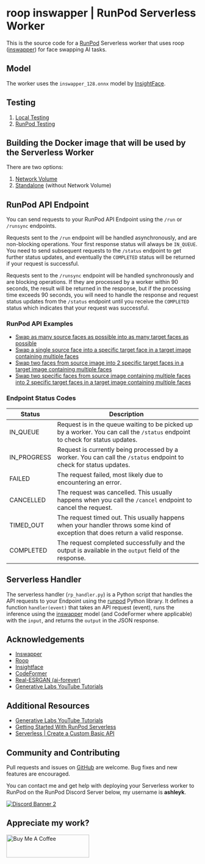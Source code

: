 # roop inswapper | RunPod Serverless Worker

This is the source code for a [RunPod](https://runpod.io?ref=2xxro4sy)
Serverless worker that uses roop ([inswapper](
https://huggingface.co/deepinsight/inswapper/tree/main)) for face
swapping AI tasks.

## Model

The worker uses the `inswapper_128.onnx` model by [InsightFace](
https://insightface.ai/).

## Testing

1. [Local Testing](docs/testing/local.md)
2. [RunPod Testing](docs/testing/runpod.md)

## Building the Docker image that will be used by the Serverless Worker

There are two options:

1. [Network Volume](docs/building/with-network-volume.md)
2. [Standalone](docs/building/without-network-volume.md) (without Network Volume)

## RunPod API Endpoint

You can send requests to your RunPod API Endpoint using the `/run`
or `/runsync` endpoints.

Requests sent to the `/run` endpoint will be handled asynchronously,
and are non-blocking operations.  Your first response status will always
be `IN_QUEUE`.  You need to send subsequent requests to the `/status`
endpoint to get further status updates, and eventually the `COMPLETED`
status will be returned if your request is successful.

Requests sent to the `/runsync` endpoint will be handled synchronously
and are blocking operations.  If they are processed by a worker within
90 seconds, the result will be returned in the response, but if
the processing time exceeds 90 seconds, you will need to handle the
response and request status updates from the `/status` endpoint until
you receive the `COMPLETED` status which indicates that your request
was successful.

### RunPod API Examples

* [Swap as many source faces as possible into as many target faces as possible](
docs/api/swap-as-many-faces-as-possible.md)
* [Swap a single source face into a specific target face in a target image containing multiple faces](
docs/api/swap-single-source-face-into-specific-target-face.md)
* [Swap two faces from source image into 2 specific target faces in a target image containing multiple faces](
docs/api/swap-two-faces-into-specific-target-faces.md)
* [Swap two specific faces from source image containing multiple faces into 2 specific target faces in a target image containing multiple faces](
  docs/api/swap-specific-faces-into-specific-target-faces.md)

### Endpoint Status Codes

| Status      | Description                                                                                                                     |
|-------------|---------------------------------------------------------------------------------------------------------------------------------|
| IN_QUEUE    | Request is in the queue waiting to be picked up by a worker.  You can call the `/status` endpoint to check for status updates.  |
| IN_PROGRESS | Request is currently being processed by a worker.  You can call the `/status` endpoint to check for status updates.             |
| FAILED      | The request failed, most likely due to encountering an error.                                                                   |
| CANCELLED   | The request was cancelled.  This usually happens when you call the `/cancel` endpoint to cancel the request.                    |
| TIMED_OUT   | The request timed out.  This usually happens when your handler throws some kind of exception that does return a valid response. |
| COMPLETED   | The request completed successfully and the output is available in the `output` field of the response.                           |

## Serverless Handler

The serverless handler (`rp_handler.py`) is a Python script that handles
the API requests to your Endpoint using the [runpod](https://github.com/runpod/runpod-python)
Python library.  It defines a function `handler(event)` that takes an
API request (event), runs the inference using the [inswapper](
https://huggingface.co/deepinsight/inswapper/tree/main) model (and
CodeFormer where applicable) with the `input`, and returns the `output`
in the JSON response.

## Acknowledgements

- [Inswapper](https://github.com/haofanwang/inswapper)
- [Roop](https://github.com/s0md3v/roop)
- [Insightface](https://github.com/deepinsight)
- [CodeFormer](https://huggingface.co/spaces/sczhou/CodeFormer)
- [Real-ESRGAN (ai-forever)](https://github.com/ai-forever/Real-ESRGAN)
- [Generative Labs YouTube Tutorials](https://www.youtube.com/@generativelabs)

## Additional Resources

- [Generative Labs YouTube Tutorials](https://www.youtube.com/@generativelabs)
- [Getting Started With RunPod Serverless](https://trapdoor.cloud/getting-started-with-runpod-serverless/)
- [Serverless | Create a Custom Basic API](https://blog.runpod.io/serverless-create-a-basic-api/)

## Community and Contributing

Pull requests and issues on [GitHub](https://github.com/ashleykleynhans/runpod-worker-inswapper)
are welcome. Bug fixes and new features are encouraged.

You can contact me and get help with deploying your Serverless
worker to RunPod on the RunPod Discord Server below,
my username is **ashleyk**.

<a target="_blank" href="https://discord.gg/pJ3P2DbUUq">![Discord Banner 2](https://discordapp.com/api/guilds/912829806415085598/widget.png?style=banner2)</a>

## Appreciate my work?

<a href="https://www.buymeacoffee.com/ashleyk" target="_blank"><img src="https://cdn.buymeacoffee.com/buttons/v2/default-yellow.png" alt="Buy Me A Coffee" style="height: 60px !important;width: 217px !important;" ></a>
